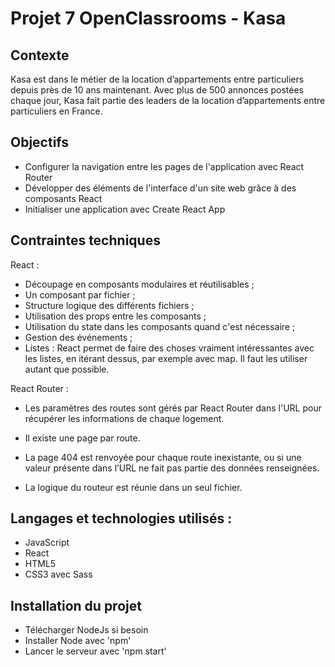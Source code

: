 # Projet 7 OpenClassrooms - Kasa

## Contexte
Kasa est dans le métier de la location d’appartements entre particuliers depuis près de 10 ans maintenant. Avec plus de 500 annonces postées chaque jour, Kasa fait partie des leaders de la location d’appartements entre particuliers en France.

## Objectifs 
- Configurer la navigation entre les pages de l'application avec React Router
- Développer des éléments de l'interface d'un site web grâce à des composants React
- Initialiser une application avec Create React App

## Contraintes techniques 

React : 
- Découpage en composants modulaires et réutilisables ;
- Un composant par fichier ;
- Structure logique des différents fichiers ;
- Utilisation des props entre les composants ;
- Utilisation du state dans les composants quand c'est nécessaire ;
- Gestion des événements ;
- Listes : React permet de faire des choses vraiment intéressantes avec
les listes, en itérant dessus, par exemple avec map. Il faut les utiliser autant que possible.

React Router :
- Les paramètres des routes sont gérés par React Router dans l'URL pour récupérer les informations de chaque logement.
- Il existe une page par route.
 
- La page 404 est renvoyée pour chaque route inexistante, ou si une valeur présente dans l’URL ne fait pas partie des données renseignées.
- La logique du routeur est réunie dans un seul fichier.

## Langages et technologies utilisés :

- JavaScript
- React
- HTML5
- CSS3 avec Sass

## Installation du projet
- Télécharger NodeJs si besoin
- Installer Node avec 'npm'
- Lancer le serveur avec 'npm start'
